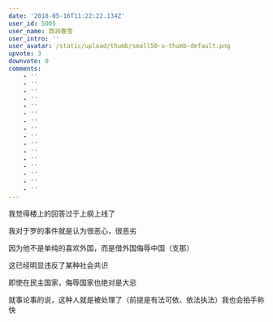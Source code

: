 ```yaml
---
date: '2018-05-16T11:22:22.134Z'
user_id: 5005
user_name: 西涧春雪
user_intro: ''
user_avatar: /static/upload/thumb/small50-u-thumb-default.png
upvote: 3
downvote: 0
comments:
    - ''
    - ''
    - ''
    - ''
    - ''
    - ''
    - ''
    - ''
    - ''
    - ''
    - ''
    - ''
    - ''
    - ''
    - ''
    - ''
---
```


我觉得楼上的回答过于上纲上线了

我对于罗的事件就是认为很恶心，很恶劣

因为他不是单纯的喜欢外国，而是借外国侮辱中国（支那）

这已经明显违反了某种社会共识

即使在民主国家，侮辱国家也绝对是大忌

就事论事的说，这种人就是被处理了（前提是有法可依、依法执法）我也会拍手称快
